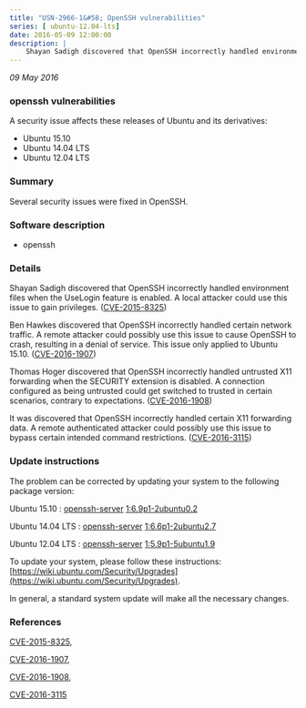 ```yaml
---
title: "USN-2966-1&#58; OpenSSH vulnerabilities"
series: [ ubuntu-12.04-lts]
date: 2016-05-09 12:00:00
description: |
    Shayan Sadigh discovered that OpenSSH incorrectly handled environment files when the UseLogin feature is enabled. A local attacker could use this issue to gain privileges. ([CVE-2015-8325](http://people.ubuntu.com/~ubuntu-security/cve/CVE-2015-8325))
--- 
```

 
 

*09 May 2016*

### openssh vulnerabilities

A security issue affects these releases of Ubuntu and its derivatives:

* Ubuntu 15.10
* Ubuntu 14.04 LTS
* Ubuntu 12.04 LTS

### Summary

Several security issues were fixed in OpenSSH. 

### Software description

* openssh 

### Details

Shayan Sadigh discovered that OpenSSH incorrectly handled environment files when the UseLogin feature is enabled. A local attacker could use this issue to gain privileges. ([CVE-2015-8325](http://people.ubuntu.com/~ubuntu-security/cve/CVE-2015-8325))

Ben Hawkes discovered that OpenSSH incorrectly handled certain network traffic. A remote attacker could possibly use this issue to cause OpenSSH to crash, resulting in a denial of service. This issue only applied to Ubuntu 15.10. ([CVE-2016-1907](http://people.ubuntu.com/~ubuntu-security/cve/CVE-2016-1907))

Thomas Hoger discovered that OpenSSH incorrectly handled untrusted X11 forwarding when the SECURITY extension is disabled. A connection configured as being untrusted could get switched to trusted in certain scenarios, contrary to expectations. ([CVE-2016-1908](http://people.ubuntu.com/~ubuntu-security/cve/CVE-2016-1908))

It was discovered that OpenSSH incorrectly handled certain X11 forwarding data. A remote authenticated attacker could possibly use this issue to bypass certain intended command restrictions. ([CVE-2016-3115](http://people.ubuntu.com/~ubuntu-security/cve/CVE-2016-3115)) 

### Update instructions

The problem can be corrected by updating your system to the following package version:

Ubuntu 15.10
 : [openssh-server](https://launchpad.net/ubuntu/+source/openssh) <span> [1:6.9p1-2ubuntu0.2](https://launchpad.net/ubuntu/+source/openssh/1:6.9p1-2ubuntu0.2) </span> 

Ubuntu 14.04 LTS
 : [openssh-server](https://launchpad.net/ubuntu/+source/openssh) <span> [1:6.6p1-2ubuntu2.7](https://launchpad.net/ubuntu/+source/openssh/1:6.6p1-2ubuntu2.7) </span> 

Ubuntu 12.04 LTS
 : [openssh-server](https://launchpad.net/ubuntu/+source/openssh) <span> [1:5.9p1-5ubuntu1.9](https://launchpad.net/ubuntu/+source/openssh/1:5.9p1-5ubuntu1.9) </span> 

To update your system, please follow these instructions: [https://wiki.ubuntu.com/Security/Upgrades](https://wiki.ubuntu.com/Security/Upgrades).

In general, a standard system update will make all the necessary changes. 

### References

 
 [CVE-2015-8325](http://people.ubuntu.com/~ubuntu-security/cve/CVE-2015-8325), 

 [CVE-2016-1907](http://people.ubuntu.com/~ubuntu-security/cve/CVE-2016-1907), 

 [CVE-2016-1908](http://people.ubuntu.com/~ubuntu-security/cve/CVE-2016-1908), 

 [CVE-2016-3115](http://people.ubuntu.com/~ubuntu-security/cve/CVE-2016-3115)
 

